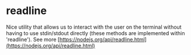 # readline

Nice utility that allows us to interact with the user on the terminal without having to use stdin/stdout directly (these methods are implemented within 'readline'). See more [https://nodejs.org/api/readline.html](https://nodejs.org/api/readline.html)
